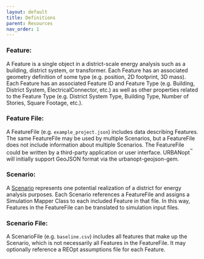 ```yaml
---
layout: default
title: Definitions
parent: Resources
nav_order: 1
---
```


### Feature:
A Feature is a single object in a district-scale energy analysis such as a building, district system, or transformer.  Each Feature has an associated geometry definition of some type (e.g. position, 2D footprint, 3D mass).  Each Feature has an associated Feature ID and Feature Type (e.g. Building, District System, ElectricalConnector, etc.) as well as other properties related to the Feature Type (e.g. District System Type, Building Type, Number of Stories, Square Footage, etc.).

### Feature File:
A FeatureFile (e.g. `example_project.json`) includes data describing Features. The same FeatureFile may be used by multiple Scenarios, but a FeatureFile does not include information about multiple Scenarios. The FeatureFile could be written by a third-party application or user interface. URBANopt<sup>&trade;</sup> will initially support GeoJSON format via the urbanopt-geojson-gem.

### Scenario:
A [Scenario](../usage/scenarios/scenarios.md) represents one potential realization of a district for energy analysis purposes.  Each Scenario references a FeatureFile and assigns a Simulation Mapper Class to each included Feature in that file.  In this way, Features in the FeatureFile can be translated to simulation input files.

### Scenario File:
A ScenarioFile (e.g. `baseline.csv`) includes all features that make up the Scenario, which is not necessarily all Features in the FeatureFile. It may optionally reference a REOpt assumptions file for each Feature.
